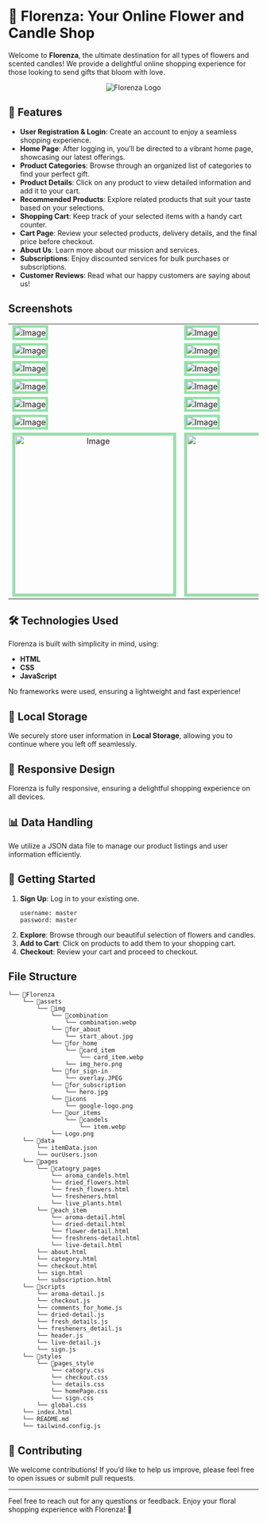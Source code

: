 # 🌸 Florenza: Your Online Flower and Candle Shop

Welcome to **Florenza**, the ultimate destination for all types of flowers and scented candles! We provide a delightful online shopping experience for those looking to send gifts that bloom with love.

<div  align="center">

![Florenza Logo](https://github.com/user-attachments/assets/3551332f-63d4-4b7d-af57-ecd53dc7ea3d)
</div>

## 🌟 Features

- **User Registration & Login**: Create an account to enjoy a seamless shopping experience.
- **Home Page**: After logging in, you’ll be directed to a vibrant home page, showcasing our latest offerings.
- **Product Categories**: Browse through an organized list of categories to find your perfect gift.
- **Product Details**: Click on any product to view detailed information and add it to your cart.
- **Recommended Products**: Explore related products that suit your taste based on your selections.
- **Shopping Cart**: Keep track of your selected items with a handy cart counter.
- **Cart Page**: Review your selected products, delivery details, and the final price before checkout.
- **About Us**: Learn more about our mission and services.
- **Subscriptions**: Enjoy discounted services for bulk purchases or subscriptions.
- **Customer Reviews**: Read what our happy customers are saying about us!

## Screenshots

 <table align="center">
  <tr>
    <td><img src="https://github.com/user-attachments/assets/0caf070b-76b1-4375-8e22-9b46d869090e" alt="Image"  style="border: 5px solid #92E3A9;"/></td>
    <td><img src="https://github.com/user-attachments/assets/b19ce6ca-3360-4ace-80ef-a64b44f65c0b" alt="Image"  style="border: 5px solid #92E3A9;"/></td>
  </tr>
  <tr>
    <td><img src="https://github.com/user-attachments/assets/8cbf0986-de06-4985-b76c-1f58a0d9a65f" alt="Image"  style="border: 5px solid #92E3A9;"/></td>
    <td><img src="https://github.com/user-attachments/assets/6dda098d-2a33-464f-bfc6-264d69518d2d" alt="Image"  style="border: 5px solid #92E3A9;"/></td>
  </tr>
  <tr>
    <td><img src="https://github.com/user-attachments/assets/3f30ea22-a103-4591-ab69-094ec4da0a19" alt="Image"  style="border: 5px solid #92E3A9;"/></td>
    <td><img src="https://github.com/user-attachments/assets/6ddf5413-3a74-43e2-9570-4fd80ee383ce" alt="Image"  style="border: 5px solid #92E3A9;"/></td>
  </tr>
  <tr>
    <td><img src="https://github.com/user-attachments/assets/938cdf79-950c-40a2-aec6-ad718020c762" alt="Image"  style="border: 5px solid #92E3A9;"/></td>
    <td><img src="https://github.com/user-attachments/assets/a7f75617-87c1-4f5c-9864-cc3270347a44" alt="Image"  style="border: 5px solid #92E3A9;"/></td>
  </tr>
  <tr>
    <td><img src="https://github.com/user-attachments/assets/e92c2c99-e0fc-4710-bad0-ab828d3a2913" alt="Image"  style="border: 5px solid #92E3A9;"/></td>
    <td><img src="https://github.com/user-attachments/assets/8df6faa3-5433-45a1-9742-b3347ecc3511" alt="Image"  style="border: 5px solid #92E3A9;"/></td>
  </tr>
  <tr>
    <td><img src="https://github.com/user-attachments/assets/44e6f144-8104-4bad-a1be-2a369b7e2b39" alt="Image"  style="border: 5px solid #92E3A9;"/></td>
    <td><img src="https://github.com/user-attachments/assets/9ec7979d-7b39-4e04-8209-519507a7e773" alt="Image"  style="border: 5px solid #92E3A9;"/></td>
  </tr>
  <tr align='center'>
    <td><img width='320px' src="https://github.com/user-attachments/assets/07c00bf1-7274-4dee-a22e-f3fd9577c6e2" alt="Image"  style="border: 5px solid #92E3A9;"/></td>
    <td><img width='320px' src="https://github.com/user-attachments/assets/a3097721-6446-40f1-80bc-2be12c6de413" alt="Image"  style="border: 5px solid #92E3A9;"/></td>
  </tr>
</table>


## 🛠️ Technologies Used

Florenza is built with simplicity in mind, using:

- **HTML**
- **CSS**
- **JavaScript**

No frameworks were used, ensuring a lightweight and fast experience!


## 💾 Local Storage

We securely store user information in **Local Storage**, allowing you to continue where you left off seamlessly.

## 📱 Responsive Design

Florenza is fully responsive, ensuring a delightful shopping experience on all devices.

## 📊 Data Handling

We utilize a JSON data file to manage our product listings and user information efficiently.

## 🚀 Getting Started

1. **Sign Up**: Log in to your existing one.
   ```pash
   username: master
   password: master
   ```
3. **Explore**: Browse through our beautiful selection of flowers and candles.
4. **Add to Cart**: Click on products to add them to your shopping cart.
5. **Checkout**: Review your cart and proceed to checkout.


## File Structure

```
└── 📁Florenza
    └── 📁assets
        └── 📁img
            └── 📁combination
                └── combination.webp
            └── 📁for_about
                └── start_about.jpg
            └── 📁for_home
                └── 📁card_item
                    └── card_item.webp
                └── img_hero.png
            └── 📁for_sign-in
                └── overlay.JPEG
            └── 📁for_subscription
                └── hero.jpg
            └── 📁icons
                └── google-logo.png
            └── 📁our_items
                └── 📁candels
                    └── item.webp
            └── Logo.png
    └── 📁data
        └── itemData.json
        └── ourUsers.json
    └── 📁pages
        └── 📁catogry_pages
            └── aroma_candels.html
            └── dried_flowers.html
            └── fresh_flowers.html
            └── fresheners.html
            └── live_plants.html
        └── 📁each_item
            └── aroma-detail.html
            └── dried-detail.html
            └── flower-detail.html
            └── freshrens-detail.html
            └── live-detail.html
        └── about.html
        └── category.html
        └── checkout.html
        └── sign.html
        └── subscription.html
    └── 📁scripts
        └── aroma-detail.js
        └── checkout.js
        └── comments_for_home.js
        └── dried-detail.js
        └── fresh_details.js
        └── fresheners_detail.js
        └── header.js
        └── live-detail.js
        └── sign.js
    └── 📁styles
        └── 📁pages_style
            └── catogry.css
            └── checkout.css
            └── details.css
            └── homePage.css
            └── sign.css
        └── global.css
    └── index.html
    └── README.md
    └── tailwind.config.js
```

## 🤝 Contributing

We welcome contributions! If you’d like to help us improve, please feel free to open issues or submit pull requests.

---

Feel free to reach out for any questions or feedback. Enjoy your floral shopping experience with Florenza! 🌷
